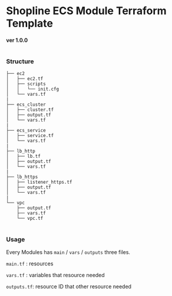 # Shopline ECS Module Terraform Template 

#### ver 1.0.0

#

### Structure

```
├── ec2
│   ├── ec2.tf
│   ├── scripts
│   │   └── init.cfg
│   └── vars.tf
|
├── ecs_cluster
│   ├── cluster.tf
│   ├── output.tf
│   └── vars.tf
|
├── ecs_service
│   ├── service.tf
│   └── vars.tf
|
├── lb_http
│   ├── lb.tf
│   ├── output.tf
│   └── vars.tf
|
├── lb_https
│   ├── listener_https.tf
│   ├── output.tf
│   └── vars.tf
|
└── vpc
    ├── output.tf
    ├── vars.tf
    └── vpc.tf

```

#

### Usage

Every Modules has `main` / `vars` / `outputs` three files.

`main.tf`   : resources 

`vars.tf`   : variables that resource needed

`outputs.tf`: resource ID that other resource needed

